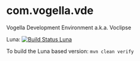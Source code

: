 com.vogella.vde
===============

Vogella Development Environment a.k.a. Voclipse 

Luna: [![Build Status Luna](https://build.vogella.com/ci/job/C-MASTER-com.vogella.vde.luna/badge/icon)](https://build.vogella.com/ci/job/C-MASTER-com.vogella.vde.luna/)


To build the Luna based version:
`mvn clean verify`
